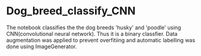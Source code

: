 # Dog_breed_classify_CNN
The notebook classifies the the dog breeds 'husky' and 'poodle' using CNN(convolutional neural network). 
Thus it is a binary classfier. 
Data augmentation was applied to prevent overfitiing and automatic labelling was done using ImageGenerator.
